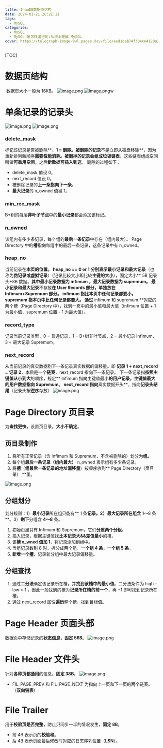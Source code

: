 ```yaml
---
title: InnoDB数据页结构
date: 2024-01-21 20:21:11
tags: 
  - MySQL
categories: 
  - MySQL
  - MySQL 是怎样运行的:从根上理解 MySQL
cover: https://telegraph-image-9wl.pages.dev/file/eed1dab74f304c84128a2.png
---
```


[TOC]

# 数据页结构

​	数据页大小一般为 16KB。
![image.png](https://cdn.nlark.com/yuque/0/2023/png/21645180/1700102144698-9e521ae2-6223-4468-8da7-8b5e3f1f78fe.png#averageHue=%23d19e41&clientId=ue4f6f3bf-827e-4&from=paste&height=313&id=ua85ac9a2&originHeight=783&originWidth=750&originalType=binary&ratio=2&rotation=0&showTitle=false&size=155926&status=done&style=none&taskId=u247d4e71-80b0-4d18-9eb3-0f669c7bd95&title=&width=300)
![image.png](https://cdn.nlark.com/yuque/0/2023/png/21645180/1700102221586-ae8ddd99-7c69-422f-8d8b-1086284b4335.png#averageHue=%23e7e1d9&clientId=ue4f6f3bf-827e-4&from=paste&height=300&id=u870f67bf&originHeight=351&originWidth=819&originalType=binary&ratio=2&rotation=0&showTitle=false&size=169389&status=done&style=none&taskId=uafdc73c5-0a02-4efe-9935-ef6e3c922ce&title=&width=700)w

# 单条记录的记录头
![image.png](https://cdn.nlark.com/yuque/0/2023/png/21645180/1700102317982-874c714b-7f6f-451b-b915-6fbc5a4d90d2.png#averageHue=%23fbf7f4&clientId=ue4f6f3bf-827e-4&from=paste&height=311&id=u58e923b7&originHeight=466&originWidth=1049&originalType=binary&ratio=2&rotation=0&showTitle=false&size=82907&status=done&style=none&taskId=ucc852ef6-cc44-4fbf-a9aa-5841b577b3b&title=&width=700)
![image.png](https://cdn.nlark.com/yuque/0/2023/png/21645180/1700102345795-f9ff820b-0b94-485e-83f5-aaf53484d64a.png#averageHue=%23f9f9f8&clientId=ue4f6f3bf-827e-4&from=paste&height=275&id=u11bfcf24&originHeight=442&originWidth=1126&originalType=binary&ratio=2&rotation=0&showTitle=false&size=101276&status=done&style=none&taskId=u9b29b8f0-bb7a-4c43-815e-291fd67c309&title=&width=700)
### delete_mask
标记该记录是否被删除**。**1 = 删除。被删除的记录**不是立即从磁盘移除**，因为重新排列新顺序**需要性能消耗。**被删掉的记录会组成**垃圾链表**，这些链表组成空间叫做**可重用空间**，之后**新数据可插入到这**。
删除的过程如下：

- delete_mask 值设 0。
- next_record 值设 0。
- 被删除记录的**上一条指向下一条**。
- **最大记录**的 n_owned 值减 1。
### min_rec_mask
B+树的每层**非叶子节点**中的**最小记录**都会添加该标记。
### n_owned
该组内有多少条记录，每个组的**最后一条记录**中存在（组内最大）。
Page Directory 中的**槽**指向每组中的最后一条记录，这条记录中有 n_owned。
### heap_no
当前记录在**本页的位置。**
**heap_no == 0 or 1 **分别表示**最小记录和最大记录**（也称为**伪记录或虚拟记录**）（记录比较大小即比较**主键的大小**），固定大小** 5B 记录头+8B 数据。**其中最小记录数据为 **infimum** ，最大记录数据为 **supremum**。
最小记录和最大记录**不存放**在 User Records 部分，**单独放在** Infimum+Supremum 部分。
infimum 指比本页中任何记录都要小，supremum 指本页中比任何记录都要大。
通过** infimum 和 supremum **对应的两个槽（Page Directory 中），找到一页中的最小值和最大值（infimum 位置 + 1 为最小值，supremum 位置 - 1 为最大值）。
### record_type
记录当前记录类型，0 = 普通记录，1 = B+树非叶节点，2 = 最小记录 Infimum，3 = 最大记录 Supremum。
### next_record
从当前记录的真实数据到下一条记录真实数据的偏移量。即 **记录 1 + next_record = 记录 2**，本质是一个**链表**，next_record 指向下一条记录。
下一条记录指**按照主键值从小到大**的顺序，规定** Infimum 指向主键值最小**的用户记录，**主键值最大的用户数据指向 Supremum**。
next_record 指向**真实数据开头**，指向**记录头结尾**（记录头按**逆序**存放）
![image.png](https://cdn.nlark.com/yuque/0/2023/png/21645180/1700103768843-fc6c3973-41f4-47f3-ae4b-3d47e60b2621.png#averageHue=%23f3e0cc&clientId=ue4f6f3bf-827e-4&from=paste&height=350&id=u2eaa8a44&originHeight=487&originWidth=975&originalType=binary&ratio=2&rotation=0&showTitle=false&size=253063&status=done&style=none&taskId=ufb774ede-efbe-42fd-a4b0-f8a3a96de9d&title=&width=700)

# Page Directory 页目录 
为**查找更快**，设置页目录，**大小不确定**。
## 页目录制作

1.  将所有正常记录（含 Infimum 和 Supremum，不含被删除的）划分为**组。**
2.  每个组**最后一条记录（组内最大）** n_owned 表示组有多少条记录。
3.  将**槽**（**组最后一条记录的地址偏移量**）按顺序放到** Page Directory（页目录） **里。

![image.png](https://cdn.nlark.com/yuque/0/2023/png/21645180/1700104471100-86143d88-e072-4282-8c57-6cb57163c2b6.png#averageHue=%23f8f1ea&clientId=ue4f6f3bf-827e-4&from=paste&height=382&id=ud59dea2a&originHeight=870&originWidth=1596&originalType=binary&ratio=2&rotation=0&showTitle=false&size=235355&status=done&style=none&taskId=u7abb2a50-5076-4634-bbb8-311fb60762e&title=&width=700)
## 分组划分
划分规则：1）**最小记录**所在组只能有** 1 条**记录。2）**最大记录**所在组含** 1～8 条**。3）**剩下**分组含 **4～8** 条。

1. 初始页里只有 Infimum 和 Supremum，它们**分属两个分组**。
2. 插入记录，根据主键值找**比本记录大&&差值最小**的槽。
3. 该**槽 o_wned 值加 1**，将记录添加到组中。
4. 当组记录数到 8 时，拆分成两个组，**一个组 4 条，一个组 5 条**。
5. **新增一个槽**，记录新分组中最大记录偏移量。
## 分组查找

1. 通过**二分法**确定该记录所在槽，并**找到该槽中的最小值**。二分法条件为 high - low > 1 ，因此一般找到的槽为**记录所在槽的前一个**，再 +1 即可找到记录所在槽。
2. 通过 next_record 属性**遍历**整个槽，找到目标值。
# Page Header 页面头部
数据页中存储记录的**状态信息**，**固定 56B**。
![image.png](https://cdn.nlark.com/yuque/0/2023/png/21645180/1700116283402-da81e487-71ae-4f2b-bf42-0ec397d0f1ea.png#averageHue=%23f7f6f5&clientId=ue4f6f3bf-827e-4&from=paste&height=456&id=u98789a28&originHeight=830&originWidth=1273&originalType=binary&ratio=2&rotation=0&showTitle=false&size=286873&status=done&style=none&taskId=u5ab341da-c74f-435a-8da0-0e0e65edeb2&title=&width=700)

# File Header 文件头
针对**各种页都通用**的信息，**固定 38B**。
![image.png](https://cdn.nlark.com/yuque/0/2023/png/21645180/1700116380750-113b6a77-0b8b-4653-8124-337776fc627c.png#averageHue=%23ede9e4&clientId=ue4f6f3bf-827e-4&from=paste&height=303&id=u2f484d54&originHeight=534&originWidth=1234&originalType=binary&ratio=2&rotation=0&showTitle=false&size=272149&status=done&style=none&taskId=ue6837071-eadd-453e-b46c-8a8cad77fba&title=&width=700)

- FIL_PAGE_PREV 和 FIL_PAGE_NEXT 为指向上一页和下一页的两个链表。（**双向链表**）
# File Trailer
用于**校验页是否完整**，防止只同步一半的情况发生，**固定 8B**。

- 前 4B 表示页的**校验和**。
- 后 4B 表示页面最后修改时对应的日志序列位置（**LSN**）。






